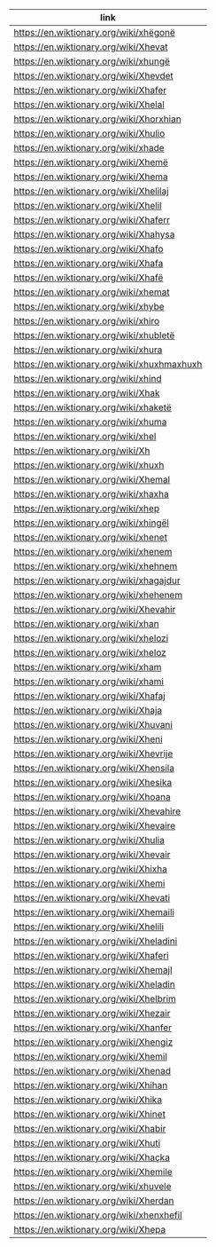 |link|
|----|
|https://en.wiktionary.org/wiki/xhëgonë|
|https://en.wiktionary.org/wiki/Xhevat|
|https://en.wiktionary.org/wiki/xhungë|
|https://en.wiktionary.org/wiki/Xhevdet|
|https://en.wiktionary.org/wiki/Xhafer|
|https://en.wiktionary.org/wiki/Xhelal|
|https://en.wiktionary.org/wiki/Xhorxhian|
|https://en.wiktionary.org/wiki/Xhulio|
|https://en.wiktionary.org/wiki/xhade|
|https://en.wiktionary.org/wiki/Xhemë|
|https://en.wiktionary.org/wiki/Xhema|
|https://en.wiktionary.org/wiki/Xhelilaj|
|https://en.wiktionary.org/wiki/Xhelil|
|https://en.wiktionary.org/wiki/Xhaferr|
|https://en.wiktionary.org/wiki/Xhahysa|
|https://en.wiktionary.org/wiki/Xhafo|
|https://en.wiktionary.org/wiki/Xhafa|
|https://en.wiktionary.org/wiki/Xhafë|
|https://en.wiktionary.org/wiki/xhemat|
|https://en.wiktionary.org/wiki/xhybe|
|https://en.wiktionary.org/wiki/xhiro|
|https://en.wiktionary.org/wiki/xhubletë|
|https://en.wiktionary.org/wiki/xhura|
|https://en.wiktionary.org/wiki/xhuxhmaxhuxh|
|https://en.wiktionary.org/wiki/xhind|
|https://en.wiktionary.org/wiki/Xhak|
|https://en.wiktionary.org/wiki/xhaketë|
|https://en.wiktionary.org/wiki/xhuma|
|https://en.wiktionary.org/wiki/xhel|
|https://en.wiktionary.org/wiki/Xh|
|https://en.wiktionary.org/wiki/xhuxh|
|https://en.wiktionary.org/wiki/Xhemal|
|https://en.wiktionary.org/wiki/xhaxha|
|https://en.wiktionary.org/wiki/xhep|
|https://en.wiktionary.org/wiki/xhingël|
|https://en.wiktionary.org/wiki/xhenet|
|https://en.wiktionary.org/wiki/xhenem|
|https://en.wiktionary.org/wiki/xhehnem|
|https://en.wiktionary.org/wiki/xhagajdur|
|https://en.wiktionary.org/wiki/xhehenem|
|https://en.wiktionary.org/wiki/Xhevahir|
|https://en.wiktionary.org/wiki/xhan|
|https://en.wiktionary.org/wiki/xhelozi|
|https://en.wiktionary.org/wiki/xheloz|
|https://en.wiktionary.org/wiki/xham|
|https://en.wiktionary.org/wiki/xhami|
|https://en.wiktionary.org/wiki/Xhafaj|
|https://en.wiktionary.org/wiki/Xhaja|
|https://en.wiktionary.org/wiki/Xhuvani|
|https://en.wiktionary.org/wiki/Xheni|
|https://en.wiktionary.org/wiki/Xhevrije|
|https://en.wiktionary.org/wiki/Xhensila|
|https://en.wiktionary.org/wiki/Xhesika|
|https://en.wiktionary.org/wiki/Xhoana|
|https://en.wiktionary.org/wiki/Xhevahire|
|https://en.wiktionary.org/wiki/Xhevaire|
|https://en.wiktionary.org/wiki/Xhulia|
|https://en.wiktionary.org/wiki/Xhevair|
|https://en.wiktionary.org/wiki/Xhixha|
|https://en.wiktionary.org/wiki/Xhemi|
|https://en.wiktionary.org/wiki/Xhevati|
|https://en.wiktionary.org/wiki/Xhemaili|
|https://en.wiktionary.org/wiki/Xhelili|
|https://en.wiktionary.org/wiki/Xheladini|
|https://en.wiktionary.org/wiki/Xhaferi|
|https://en.wiktionary.org/wiki/Xhemajl|
|https://en.wiktionary.org/wiki/Xheladin|
|https://en.wiktionary.org/wiki/Xhelbrim|
|https://en.wiktionary.org/wiki/Xhezair|
|https://en.wiktionary.org/wiki/Xhanfer|
|https://en.wiktionary.org/wiki/Xhengiz|
|https://en.wiktionary.org/wiki/Xhemil|
|https://en.wiktionary.org/wiki/Xhenad|
|https://en.wiktionary.org/wiki/Xhihan|
|https://en.wiktionary.org/wiki/Xhika|
|https://en.wiktionary.org/wiki/Xhinet|
|https://en.wiktionary.org/wiki/Xhabir|
|https://en.wiktionary.org/wiki/Xhuti|
|https://en.wiktionary.org/wiki/Xhaçka|
|https://en.wiktionary.org/wiki/Xhemile|
|https://en.wiktionary.org/wiki/xhuvele|
|https://en.wiktionary.org/wiki/Xherdan|
|https://en.wiktionary.org/wiki/xhenxhefil|
|https://en.wiktionary.org/wiki/Xhepa|

